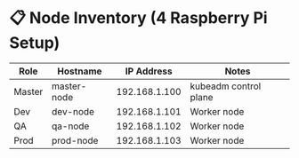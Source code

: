 # 📋 Node Inventory (4 Raspberry Pi Setup)

| Role        | Hostname     | IP Address     | Notes                  |
|-------------|--------------|----------------|------------------------|
| Master      | master-node  | 192.168.1.100  | kubeadm control plane  |
| Dev         | dev-node     | 192.168.1.101  | Worker node            |
| QA          | qa-node      | 192.168.1.102  | Worker node            |
| Prod        | prod-node    | 192.168.1.103  | Worker node            |

